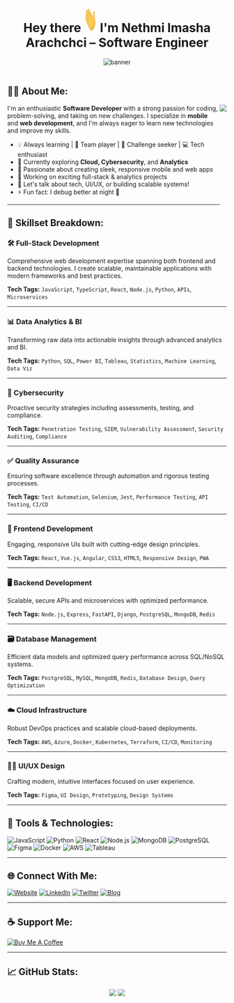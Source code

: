 <h1 align="center">Hey there <img src="https://raw.githubusercontent.com/ABSphreak/ABSphreak/master/gifs/Hi.gif" width="30px" height="60px"> I'm Nethmi Imasha Arachchci – Software Engineer</h1>

<div align="center">
  <img src="./your-banner.png" alt="banner"/>
</div>

<br/>

## 👩‍💻 About Me:

<img src="./dev-girl.gif" height="290px" align="right" />

I'm an enthusiastic **Software Developer** with a strong passion for coding, problem-solving, and taking on new challenges. I specialize in **mobile** and **web development**, and I'm always eager to learn new technologies and improve my skills.

- 💡 Always learning | 🤝 Team player | 🧩 Challenge seeker | 💻 Tech enthusiast  
- 🌱 Currently exploring **Cloud, Cybersecurity**, and **Analytics**  
- 📱 Passionate about creating sleek, responsive mobile and web apps  
- 🔭 Working on exciting full-stack & analytics projects  
- 💬 Let's talk about tech, UI/UX, or building scalable systems!  
- ⚡ Fun fact: I debug better at night 🌙  

---

## 🧠 Skillset Breakdown:

### 🛠️ Full-Stack Development
Comprehensive web development expertise spanning both frontend and backend technologies. I create scalable, maintainable applications with modern frameworks and best practices.

**Tech Tags:** `JavaScript`, `TypeScript`, `React`, `Node.js`, `Python`, `APIs`, `Microservices`

---

### 📊 Data Analytics & BI
Transforming raw data into actionable insights through advanced analytics and BI.

**Tech Tags:** `Python`, `SQL`, `Power BI`, `Tableau`, `Statistics`, `Machine Learning`, `Data Viz`

---

### 🔐 Cybersecurity
Proactive security strategies including assessments, testing, and compliance.

**Tech Tags:** `Penetration Testing`, `SIEM`, `Vulnerability Assessment`, `Security Auditing`, `Compliance`

---

### ✅ Quality Assurance
Ensuring software excellence through automation and rigorous testing processes.

**Tech Tags:** `Test Automation`, `Selenium`, `Jest`, `Performance Testing`, `API Testing`, `CI/CD`

---

### 🎨 Frontend Development
Engaging, responsive UIs built with cutting-edge design principles.

**Tech Tags:** `React`, `Vue.js`, `Angular`, `CSS3`, `HTML5`, `Responsive Design`, `PWA`

---

### 🖥️ Backend Development
Scalable, secure APIs and microservices with optimized performance.

**Tech Tags:** `Node.js`, `Express`, `FastAPI`, `Django`, `PostgreSQL`, `MongoDB`, `Redis`

---

### 🗃️ Database Management
Efficient data models and optimized query performance across SQL/NoSQL systems.

**Tech Tags:** `PostgreSQL`, `MySQL`, `MongoDB`, `Redis`, `Database Design`, `Query Optimization`

---

### ☁️ Cloud Infrastructure
Robust DevOps practices and scalable cloud-based deployments.

**Tech Tags:** `AWS`, `Azure`, `Docker`, `Kubernetes`, `Terraform`, `CI/CD`, `Monitoring`

---

### 🧑‍🎨 UI/UX Design
Crafting modern, intuitive interfaces focused on user experience.

**Tech Tags:** `Figma`, `UI Design`, `Prototyping`, `Design Systems`

---

## 🔧 Tools & Technologies:

<p>
  <img alt="JavaScript" src="https://img.shields.io/badge/JavaScript-F7DF1E?logo=javascript&logoColor=black&style=for-the-badge"/>
  <img alt="Python" src="https://img.shields.io/badge/Python-3776AB?logo=python&logoColor=white&style=for-the-badge"/>
  <img alt="React" src="https://img.shields.io/badge/React-61DAFB?logo=react&logoColor=black&style=for-the-badge"/>
  <img alt="Node.js" src="https://img.shields.io/badge/Node.js-339933?logo=node.js&logoColor=white&style=for-the-badge"/>
  <img alt="MongoDB" src="https://img.shields.io/badge/MongoDB-4EA94B?logo=mongodb&logoColor=white&style=for-the-badge"/>
  <img alt="PostgreSQL" src="https://img.shields.io/badge/PostgreSQL-316192?logo=postgresql&logoColor=white&style=for-the-badge"/>
  <img alt="Figma" src="https://img.shields.io/badge/Figma-F24E1E?logo=figma&logoColor=white&style=for-the-badge"/>
  <img alt="Docker" src="https://img.shields.io/badge/Docker-2496ED?logo=docker&logoColor=white&style=for-the-badge"/>
  <img alt="AWS" src="https://img.shields.io/badge/AWS-FF9900?logo=amazon-aws&logoColor=white&style=for-the-badge"/>
  <img alt="Tableau" src="https://img.shields.io/badge/Tableau-E97627?logo=tableau&logoColor=white&style=for-the-badge"/>
</p>

---

## 🌐 Connect With Me:

<p>
  <a href="https://your-portfolio.vercel.app/" target="_blank"><img alt="Website" src="https://img.shields.io/badge/Portfolio-000?style=for-the-badge&logo=vercel&logoColor=white" /></a>
  <a href="https://www.linkedin.com/in/your-profile/" target="_blank"><img alt="LinkedIn" src="https://img.shields.io/badge/LinkedIn-0077B5?style=for-the-badge&logo=linkedin&logoColor=white" /></a>
  <a href="https://twitter.com/yourhandle" target="_blank"><img alt="Twitter" src="https://img.shields.io/badge/Twitter-1DA1F2?style=for-the-badge&logo=twitter&logoColor=white" /></a>
  <a href="https://your-blog.vercel.app/" target="_blank"><img alt="Blog" src="https://img.shields.io/badge/Blog-000?style=for-the-badge&logo=dev.to&logoColor=white" /></a>
</p>

---

## ☕ Support Me:

<a href="https://www.buymeacoffee.com/yourname" target="_blank"><img src="https://cdn.buymeacoffee.com/buttons/v2/default-yellow.png" alt="Buy Me A Coffee" height="60px" width="200px"></a>

---

## 📈 GitHub Stats:

<div align="center">
  <img align="center" src="https://github-readme-stats.vercel.app/api?username=yourgithubusername&show_icons=true&theme=default" />
  <img align="center" src="https://github-readme-streak-stats.herokuapp.com/?user=yourgithubusername" />
</div>
